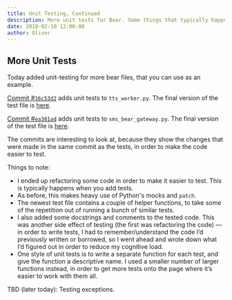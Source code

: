 ```yaml
---
title: Unit Testing, Continued
description: More unit tests for Bear. Some things that typically happen to your code when you add unit tests. Testing exceptions (TBD).
date: 2018-02-10 12:00:00
author: Oliver
---
```


## More Unit Tests

Today added unit-testing for more bear files, that you can use as an example.

[Commit #`16c53d2`](https://github.com/olinlibrary/bear-as-a-service/commit/16c53d2) adds unit tests to  `tts_worker.py`. The final version of the test file is [here](https://github.com/olinlibrary/bear-as-a-service/blob/master/tests/tts_worker_test.py).

[Commit #`ea381ad`](https://github.com/olinlibrary/bear-as-a-service/commit/ea381ad) adds unit tests to `sms_bear_gateway.py`. The final version of the test file is [here](https://github.com/olinlibrary/bear-as-a-service/blob/master/tests/sms_bear_gateway_test.py).

The commits are interesting to look at, because they show the changes that were made in the same commit as the tests, in order to make the code easier to test.

Things to note:

* I ended up refactoring some code in order to make it easier to test. This is typically happens when you add tests. 
* As before, this makes heavy use of Python's mocks and `patch`.
* The newest test file contains a couple of helper functions, to take some of the repetition out of running a bunch of similar tests.
* I also added some docstrings and comments to the tested code. This was another side effect of testing (the first was refactoring the code) — in order to write tests, I had to remember/understand the code I’d previously written or borrowed, so I went ahead and wrote down what I’d figured out in order to reduce my cognitive load.
* One style of unit tests is to write a separate function for each test, and give the function a descriptive name. I used a smaller number of larger functions instead, in order to get more tests onto the page where it’s easier to work with them all.

TBD (later today): Testing exceptions.